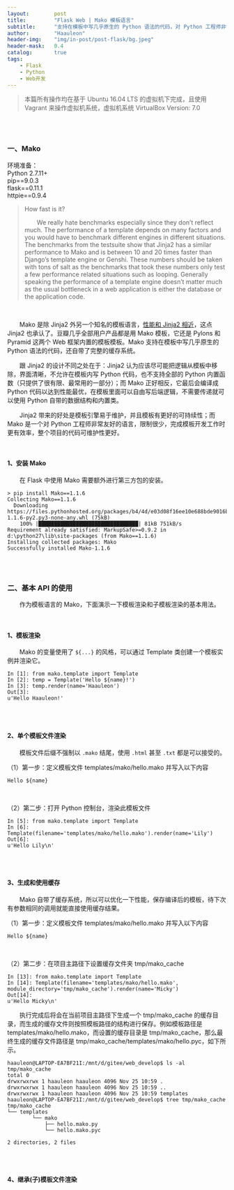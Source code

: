 ```yaml
---
layout:        post
title:         "Flask Web | Mako 模板语言"
subtitle:      "支持在模板中写几乎原生的 Python 语法的代码，对 Python 工程师非常友好"
author:        "Haauleon"
header-img:    "img/in-post/post-flask/bg.jpeg"
header-mask:   0.4
catalog:       true
tags:
    - Flask
    - Python
    - Web开发
---
```


> 本篇所有操作均在基于 Ubuntu 16.04 LTS 的虚拟机下完成，且使用 Vagrant 来操作虚拟机系统，虚拟机系统 VirtualBox Version: 7.0 

<br>
<br>

### 一、Mako
环境准备：     
Python 2.7.11+      
pip==9.0.3     
flask==0.11.1   
httpie==0.9.4     

> How fast is it?      
>  
> &emsp;&emsp;We really hate benchmarks especially since they don’t reflect much. The performance of a template depends on many factors and you would have to benchmark different engines in different situations. The benchmarks from the testsuite show that Jinja2 has a similar performance to Mako and is between 10 and 20 times faster than Django’s template engine or Genshi. These numbers should be taken with tons of salt as the benchmarks that took these numbers only test a few performance related situations such as looping. Generally speaking the performance of a template engine doesn’t matter much as the usual bottleneck in a web application is either the database or the application code.    

<br>

&emsp;&emsp;Mako 是除 Jinja2 外另一个知名的模板语言，[性能和 Jinja2 相近](https://jinja.palletsprojects.com/en/2.10.x/faq/#how-fast-is-it)，这点 Jinja2 也承认了。豆瓣几乎全部用户产品都是用 Mako 模板，它还是 Pylons 和 Pyramid 这两个 Web 框架内置的模板模板。Mako 支持在模板中写几乎原生的 Python 语法的代码，还自带了完整的缓存系统。      

&emsp;&emsp;跟 Jinja2 的设计不同之处在于：Jinja2 认为应该尽可能把逻辑从模板中移除，界面清晰，不允许在模板内写 Python 代码，也不支持全部的 Python 内置函数（只提供了很有限、最常用的一部分）；而 Mako 正好相反，它最后会编译成 Python 代码以达到性能最优，在模板里面可以自由写后端逻辑，不需要传递就可以使用 Python 自带的数据结构和内置类。       

&emsp;&emsp;Jinja2 带来的好处是模板引擎易于维护，并且模板有更好的可持续性；而 Mako 是一个对 Python 工程师非常友好的语言，限制很少，完成模板开发工作时更有效率，整个项目的代码可维护性更好。       

<br>

#### 1、安装 Mako
&emsp;&emsp;在 Flask 中使用 Mako 需要额外进行第三方包的安装。     
```
> pip install Mako==1.1.6
Collecting Mako==1.1.6
  Downloading https://files.pythonhosted.org/packages/b4/4d/e03d08f16ee10e688bde9016bc80af8b78c7f36a8b37c7194da48f72207e/Mako-1.1.6-py2.py3-none-any.whl (75kB)
    100% |████████████████████████████████| 81kB 751kB/s
Requirement already satisfied: MarkupSafe>=0.9.2 in d:\python27\lib\site-packages (from Mako==1.1.6)
Installing collected packages: Mako
Successfully installed Mako-1.1.6
```

<br>
<br>

### 二、基本 API 的使用
&emsp;&emsp;作为模板语言的 Mako，下面演示一下模板渲染和子模板渲染的基本用法。         

<br>

#### 1、模板渲染
&emsp;&emsp;Mako 的变量使用了 `${...}` 的风格，可以通过 Template 类创建一个模板实例并渲染它。       
```
In [1]: from mako.template import Template
In [2]: temp = Template('Hello ${name}!')
In [3]: temp.render(name='Haauleon')
Out[3]: 
u'Hello Haauleon!'
```

<br>
<br>

#### 2、单个模板文件渲染
&emsp;&emsp;模板文件后缀不强制以 `.mako` 结尾，使用 `.html` 甚至 `.txt` 都是可以接受的。         

（1）第一步：定义模板文件 templates/mako/hello.mako 并写入以下内容       
```
Hello ${name}
```

<br>

（2）第二步：打开 Python 控制台，渲染此模板文件        
```
In [5]: from mako.template import Template
In [6]: Template(filename='templates/mako/hello.mako').render(name='Lily')
Out[6]: 
u'Hello Lily\n'
```   

<br>
<br>

#### 3、生成和使用缓存
&emsp;&emsp;Mako 自带了缓存系统，所以可以优化一下性能，保存编译后的模板，待下次有参数相同的调用就能直接使用缓存结果。        

（1）第一步：定义模板文件 templates/mako/hello.mako 并写入以下内容       
```
Hello ${name}
```

<br>

（2）第二步：在项目主路径下设置缓存文件夹 tmp/mako_cache      
```
In [13]: from mako.template import Template
In [14]: Template(filename='templates/mako/hello.mako', module_directory='tmp/mako_cache').render(name='Micky')
Out[14]: 
u'Hello Micky\n'
```

&emsp;&emsp;执行完成后将会在当前项目主路径下生成一个 tmp/mako_cache 的缓存目录，而生成的缓存文件则按照模板路径的结构进行保存。例如模板路径是 templates/mako/hello.mako，而设置的缓存目录是 tmp/mako_cache，那么最终生成的缓存文件路径是 tmp/mako_cache/templates/mako/hello.pyc，如下所示。      
```
haauleon@LAPTOP-EA7BF21I:/mnt/d/gitee/web_develop$ ls -al tmp/mako_cache
total 0
drwxrwxrwx 1 haauleon haauleon 4096 Nov 25 10:59 .
drwxrwxrwx 1 haauleon haauleon 4096 Nov 25 10:59 ..
drwxrwxrwx 1 haauleon haauleon 4096 Nov 25 10:59 templates
haauleon@LAPTOP-EA7BF21I:/mnt/d/gitee/web_develop$ tree tmp/mako_cache
tmp/mako_cache
└── templates
        └── mako
            ├── hello.mako.py
            └── hello.mako.pyc

2 directories, 2 files
```

<br>
<br>

#### 4、继承(子)模板文件渲染


<br>
<br>